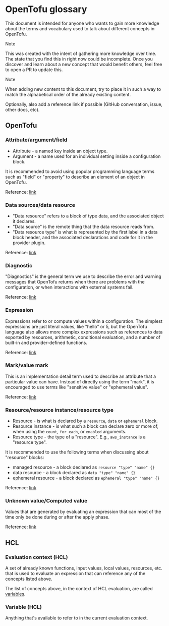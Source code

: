 # OpenTofu glossary
This document is intended for anyone who wants to gain more knowledge about the terms and vocabulary used to talk about different concepts in OpenTofu.

> [!NOTE]
> This was created with the intent of gathering more knowledge over time.
> The state that you find this in right now could be incomplete. 
> Once you discover and learn about a new concept that would benefit others,
> feel free to open a PR to update this.

> [!NOTE]
> When adding new content to this document, try to place it in such a way to match the alphabetical order of the already existing content.
> 
> Optionally, also add a reference link if possible (GitHub conversation, issue, other docs, etc).

## OpenTofu
### Attribute/argument/field
* Attribute - a named key inside an object type.
* Argument - a name used for an individual setting inside a configuration block.

It is recommended to avoid using popular programming language terms such as "field" or "property" to describe an element of an object in OpenTofu.

Reference: [link](./diagnostics.md#diagnostic-description-writing-style)

### Data sources/data resource
* "Data resource" refers to a block of type data, and the associated object it declares.
* "Data source" is the remote thing that the data resource reads from.
* "Data resource type" is what is represented by the first label in a data block header, and the associated declarations and code for it in the provider plugin.

Reference: [link](https://github.com/opentofu/opentofu/pull/3389#discussion_r2440264786)

### Diagnostic
"Diagnostics" is the general term we use to describe the error and warning
messages that OpenTofu returns when there are problems with the configuration,
or when interactions with external systems fail.

Reference: [link](./diagnostics.md)

### Expression
Expressions refer to or compute values within a configuration. The simplest expressions are just literal values, like "hello" or 5, but the OpenTofu language also allows more complex expressions such as references to data exported by resources, arithmetic, conditional evaluation, and a number of built-in and provider-defined functions.

Reference: [link](https://opentofu.org/docs/language/expressions/)

### Mark/value mark
This is an implementation detail term used to describe an attribute that a particular value can have.
Instead of directly using the term "mark", it is encouraged to use terms like "sensitive value" or "ephemeral value".

Reference: [link](./diagnostics.md#diagnostic-description-writing-style)
### Resource/resource instance/resource type
* Resource - is what is declared by a `resource`, `data` or `ephemeral` block.
* Resource instance - is what such a block can declare zero or more of, when using the `count`, `for_each`, or `enabled` arguments.
* Resource type - the type of a "resource". E.g., `aws_instance` is a "resource type".

It is recommended to use the following terms when discussing about "resource" blocks:
* managed resource - a block declared as `resource "type" "name" {}`
* data resource - a block declared as `data "type" "name" {}`
* ephemeral resource - a block declared as `ephemeral "type" "name" {}`

Reference: [link](./diagnostics.md#diagnostic-description-writing-style)

### Unknown value/Computed value
Values that are generated by evaluating an expression that can most of the time only be done during or after the apply phase.

Reference: [link](./diagnostics.md#diagnostic-description-writing-style)

## HCL
### Evaluation context (HCL)
A set of already known functions, input values, local values, resources, etc. that is used to evaluate an expression that can reference any of the concepts listed above.

The list of concepts above, in the context of HCL evaluation, are called [variables](#variable-hcl).

### Variable (HCL)
Anything that's available to refer to in the current evaluation context.